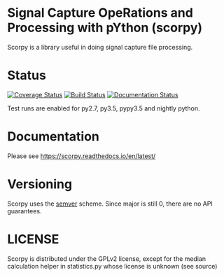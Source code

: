 # Signal Capture OpeRations and Processing with pYthon (scorpy)

Scorpy is a library useful in doing signal capture file processing.

# Status

[![Coverage Status](https://coveralls.io/repos/github/majava3000/scorpy/badge.svg?branch=master)](https://coveralls.io/github/majava3000/scorpy?branch=master)
[![Build Status](https://travis-ci.com/majava3000/scorpy.svg?branch=master)](https://travis-ci.com/majava3000/scorpy)
[![Documentation Status](https://readthedocs.org/projects/scorpy/badge/?version=latest)](https://scorpy.readthedocs.io/en/latest/?badge=latest)

Test runs are enabled for py2.7, py3.5, pypy3.5 and nightly python.

# Documentation

Please see https://scorpy.readthedocs.io/en/latest/

# Versioning

Scorpy uses the [semver](https://semver.org) scheme. Since major is still 0,
there are no API guarantees.

# LICENSE

Scorpy is distributed under the GPLv2 license, except for the median calculation
helper in statistics.py whose license is unknown (see source)
